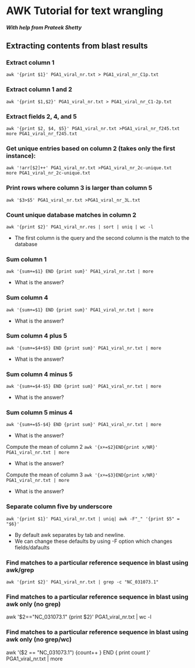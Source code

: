 # AWK Tutorial for text wrangling
##### With help from Prateek Shetty

## Extracting contents from blast results

### Extract column 1 
```awk '{print $1}' PGA1_viral_nr.txt > PGA1_viral_nr_C1p.txt```

### Extract column 1 and 2 
```awk '{print $1,$2}' PGA1_viral_nr.txt > PGA1_viral_nr_C1-2p.txt```

### Extract fields 2, 4, and 5 
```awk '{print $2, $4, $5}' PGA1_viral_nr.txt >PGA1_viral_nr_f245.txt```
<br />
```more PGA1_viral_nr_f245.txt```

### Get unique entries based on column 2 (takes only the first instance):
```awk '!arr[$2]++' PGA1_viral_nr.txt >PGA1_viral_nr_2c-unique.txt```
<br />
```more PGA1_viral_nr_2c-unique.txt```

### Print rows where column 3 is larger than column 5
```awk '$3>$5' PGA1_viral_nr.txt >PGA1_viral_nr_3L.txt```

### Count unique database matches in column 2
```awk '{print $2}' PGA1_viral_nr.res | sort | uniq | wc -l```
- The first column is the query and the second column is the match to the database

### Sum column 1 
```awk '{sum+=$1} END {print sum}' PGA1_viral_nr.txt | more```
- What is the answer?

### Sum column 4 
```awk '{sum+=$1} END {print sum}' PGA1_viral_nr.txt | more```
- What is the answer?

### Sum column 4 plus 5
```awk '{sum+=$4+$5} END {print sum}' PGA1_viral_nr.txt | more```
- What is the answer?

### Sum column 4 minus 5
```awk '{sum+=$4-$5} END {print sum}' PGA1_viral_nr.txt | more```
- What is the answer?

### Sum column 5 minus 4
```awk '{sum+=$5-$4} END {print sum}' PGA1_viral_nr.txt | more```
- What is the answer?

Compute the mean of column 2
```awk '{x+=$2}END{print x/NR}' PGA1_viral_nr.txt | more```
- What is the answer?

Compute the mean of column 3
```awk '{x+=$3}END{print x/NR}' PGA1_viral_nr.txt | more```
- What is the answer?

### Separate column five by underscore
```awk '{print $1}' PGA1_viral_nr.txt | uniq| awk -F"_" '{print $5" = "$6}'```
- By default awk separates by tab and newline.
- We can change these defaults by using -F option which changes fields/dafaults

### Find matches to a particular reference sequence in blast using awk/grep
```awk '{print $2}' PGA1_viral_nr.txt | grep -c "NC_031073.1"```

### Find matches to a particular reference sequence in blast using awk only (no grep)
awk '$2=="NC_031073.1" {print $2}' PGA1_viral_nr.txt | wc -l

### Find matches to a particular reference sequence in blast using awk only (no grep/wc)
awk '($2 == "NC_031073.1") {count++ } END { print count }' PGA1_viral_nr.txt | more

